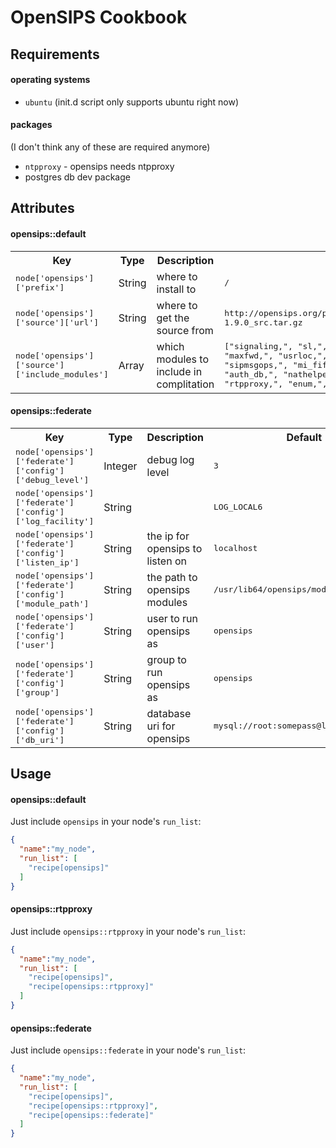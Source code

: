 OpenSIPS Cookbook
=================

Requirements
------------

#### operating systems
- `ubuntu` (init.d script only supports ubuntu right now)

#### packages
(I don't think any of these are required anymore)
- `ntpproxy` - opensips needs ntpproxy
- postgres db dev package

Attributes
----------

#### opensips::default
<table>
  <tr>
    <th>Key</th>
    <th>Type</th>
    <th>Description</th>
    <th>Default</th>
  </tr>
  <tr>
    <td><tt>node['opensips']['prefix']</tt></td>
    <td>String</td>
    <td>where to install to</td>
    <td><tt>/</tt></td>
  </tr>
  <tr>
    <td><tt>node['opensips']['source']['url']</tt></td>
    <td>String</td>
    <td>where to get the source from</td>
    <td><tt>http://opensips.org/pub/opensips/latest/src/opensips-1.9.0_src.tar.gz</tt></td>
  </tr>
  <tr>
    <td><tt>node['opensips']['source']['include_modules']</tt></td>
    <td>Array</td>
    <td>which modules to include in complitation</td>
    <td><tt>["signaling,", "sl,", "tm,", "rr,", "dialog,", "maxfwd,", "usrloc,", "registrar,", "textops,", "sipmsgops,", "mi_fifo,", "uri,", "auth,", "auth_db,", "nathelper,", "alias_db,", "group,", "rtpproxy,", "enum,", "avpops,", "pike,", "domain"]</tt></td>
  </tr>
</table>

#### opensips::federate
<table>
  <tr>
    <th>Key</th>
    <th>Type</th>
    <th>Description</th>
    <th>Default</th>
  </tr>
  <tr>
    <td><tt>node['opensips']['federate']['config']['debug_level']</tt></td>
    <td>Integer</td>
    <td>debug log level</td>
    <td><tt>3</tt></td>
  </tr>
  <tr>
    <td><tt>node['opensips']['federate']['config']['log_facility']</tt></td>
    <td>String</td>
    <td></td>
    <td><tt>LOG_LOCAL6</tt></td>
  </tr>
  <tr>
    <td><tt>node['opensips']['federate']['config']['listen_ip']</tt></td>
    <td>String</td>
    <td>the ip for opensips to listen on</td>
    <td><tt>localhost</tt></td>
  </tr>
  <tr>
    <td><tt>node['opensips']['federate']['config']['module_path']</tt></td>
    <td>String</td>
    <td>the path to opensips modules</td>
    <td><tt>/usr/lib64/opensips/modules</tt></td>
  </tr>
  <tr>
    <td><tt>node['opensips']['federate']['config']['user']</tt></td>
    <td>String</td>
    <td>user to run opensips as</td>
    <td><tt>opensips</tt></td>
  </tr>
  <tr>
    <td><tt>node['opensips']['federate']['config']['group']</tt></td>
    <td>String</td>
    <td>group to run opensips as</td>
    <td><tt>opensips</tt></td>
  </tr>
  <tr>
    <td><tt>node['opensips']['federate']['config']['db_uri']</tt></td>
    <td>String</td>
    <td>database uri for opensips</td>
    <td><tt>mysql://root:somepass@localhost/proxy</tt></td>
  </tr>
</table>

Usage
-----
#### opensips::default

Just include `opensips` in your node's `run_list`:

```json
{
  "name":"my_node",
  "run_list": [
    "recipe[opensips]"
  ]
}
```

#### opensips::rtpproxy

Just include `opensips::rtpproxy` in your node's `run_list`:

```json
{
  "name":"my_node",
  "run_list": [
    "recipe[opensips]",
    "recipe[opensips::rtpproxy]"
  ]
}
```

#### opensips::federate

Just include `opensips::federate` in your node's `run_list`:

```json
{
  "name":"my_node",
  "run_list": [
    "recipe[opensips]",
    "recipe[opensips::rtpproxy]",
    "recipe[opensips::federate]"
  ]
}
```